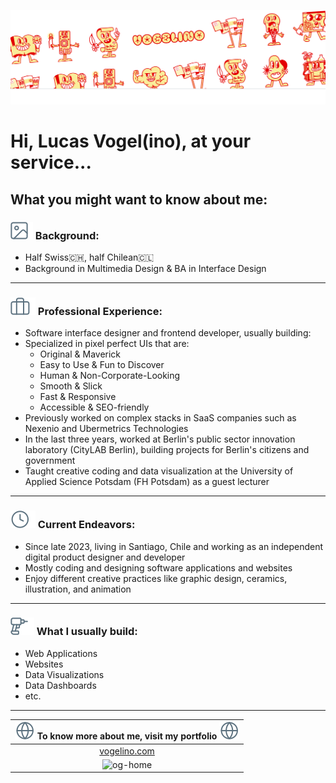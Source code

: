 [![Vogelino's online portfolio](./readme/gh-banner.png)](https://vogelino.com)

# Hi, Lucas Vogel(ino), at your service...

## What you might want to know about me:

### ![🌆](./readme/background.svg) Background:

- Half Swiss🇨🇭, half Chilean🇨🇱
- Background in Multimedia Design & BA in Interface Design

---

### ![💼](./readme/work.svg) Professional Experience:

- Software interface designer and frontend developer, usually building:
- Specialized in pixel perfect UIs that are:
  - Original & Maverick
  - Easy to Use & Fun to Discover
  - Human & Non-Corporate-Looking
  - Smooth & Slick
  - Fast & Responsive
  - Accessible & SEO-friendly
- Previously worked on complex stacks in SaaS companies such as Nexenio and Ubermetrics Technologies
- In the last three years, worked at Berlin's public sector innovation laboratory (CityLAB Berlin), building projects for Berlin's citizens and government
- Taught creative coding and data visualization at the University of Applied Science Potsdam (FH Potsdam) as a guest lecturer

---

### ![🕔](./readme/now.svg) Current Endeavors:

- Since late 2023, living in Santiago, Chile and working as an independent digital product designer and developer
- Mostly coding and designing software applications and websites
- Enjoy different creative practices like graphic design, ceramics, illustration, and animation

---

### ![🏗️](./readme/build.svg) What I usually build:

- Web Applications
- Websites
- Data Visualizations
- Data Dashboards
- etc.

---

|                 ![🌐](./readme/globe.svg) To know more about me, visit my portfolio ![🌐](./readme/globe.svg)                  |
| :----------------------------------------------------------------------------------------------------------------------------: |
|                                              [vogelino.com](https://vogelino.com)                                              |
| <img width="600" alt="og-home" src="https://github.com/vogelino/vogelino/assets/2759340/0ab10323-e948-4b36-a440-8b0d68bc7420"> |
